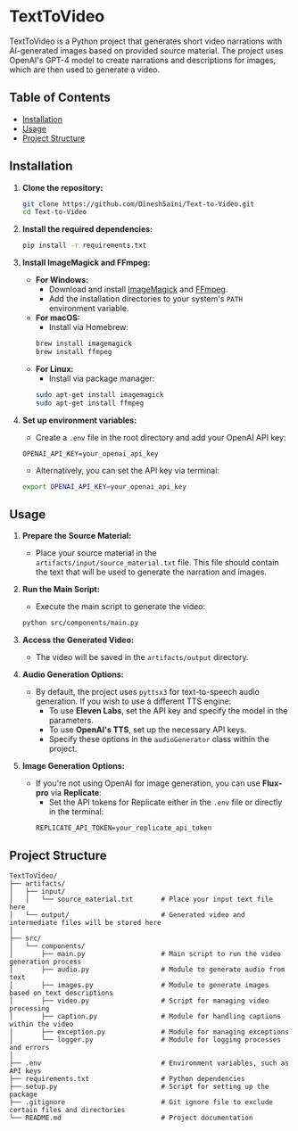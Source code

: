 # TextToVideo

TextToVideo is a Python project that generates short video narrations with AI-generated images based on provided source material. The project uses OpenAI's GPT-4 model to create narrations and descriptions for images, which are then used to generate a video.

## Table of Contents

- [Installation](#installation)
- [Usage](#usage)
- [Project Structure](#project-structure)

## Installation

1. **Clone the repository:**
    ```sh
    git clone https://github.com/Dinesh5aini/Text-to-Video.git
    cd Text-to-Video
    ```

2. **Install the required dependencies:**
    ```sh
    pip install -r requirements.txt
    ```

3. **Install ImageMagick and FFmpeg:**
    - **For Windows:**
        - Download and install [ImageMagick](https://imagemagick.org/script/download.php) and [FFmpeg](https://ffmpeg.org/download.html).
        - Add the installation directories to your system's `PATH` environment variable.
    - **For macOS:**
        - Install via Homebrew:
        ```sh
        brew install imagemagick
        brew install ffmpeg
        ```
    - **For Linux:**
        - Install via package manager:
        ```sh
        sudo apt-get install imagemagick
        sudo apt-get install ffmpeg
        ```

4. **Set up environment variables:**
    - Create a `.env` file in the root directory and add your OpenAI API key:
    ```env
    OPENAI_API_KEY=your_openai_api_key
    ```
    - Alternatively, you can set the API key via terminal:
    ```sh
    export OPENAI_API_KEY=your_openai_api_key
    ```

## Usage

1. **Prepare the Source Material:**
   - Place your source material in the `artifacts/input/source_material.txt` file. This file should contain the text that will be used to generate the narration and images.

2. **Run the Main Script:**
   - Execute the main script to generate the video:
    ```sh
    python src/components/main.py
    ```

3. **Access the Generated Video:**
   - The video will be saved in the `artifacts/output` directory.

4. **Audio Generation Options:**
   - By default, the project uses `pyttsx3` for text-to-speech audio generation. If you wish to use a different TTS engine:
     - To use **Eleven Labs**, set the API key and specify the model in the parameters.
     - To use **OpenAI's TTS**, set up the necessary API keys.
     - Specify these options in the `audioGenerator` class within the project.

5. **Image Generation Options:**
   - If you're not using OpenAI for image generation, you can use **Flux-pro** via **Replicate**:
     - Set the API tokens for Replicate either in the `.env` file or directly in the terminal:
     ```env
     REPLICATE_API_TOKEN=your_replicate_api_token
     ```

## Project Structure

```plaintext
TextToVideo/
├── artifacts/
│   ├── input/
│   │   └── source_material.txt       # Place your input text file here
│   └── output/                       # Generated video and intermediate files will be stored here
│   
├── src/
│   └── components/
│       ├── main.py                   # Main script to run the video generation process
│       ├── audio.py                  # Module to generate audio from text
│       ├── images.py                 # Module to generate images based on text descriptions
│       ├── video.py                  # Script for managing video processing
│       ├── caption.py                # Module for handling captions within the video
│       ├── exception.py              # Module for managing exceptions
│       └── logger.py                 # Module for logging processes and errors
│   
├── .env                              # Environment variables, such as API keys
├── requirements.txt                  # Python dependencies
├── setup.py                          # Script for setting up the package
├── .gitignore                        # Git ignore file to exclude certain files and directories
└── README.md                         # Project documentation
